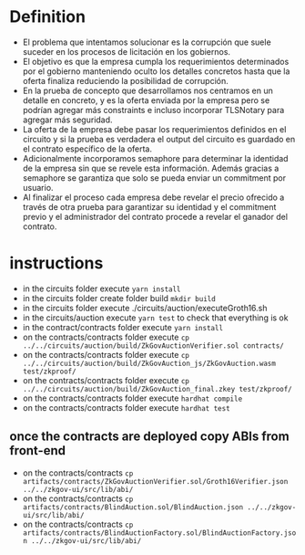# Definition
- El problema que intentamos solucionar es la corrupción que suele suceder en los procesos de licitación en los gobiernos.
- El objetivo es que la empresa cumpla los requerimientos determinados por el gobierno manteniendo oculto los detalles concretos hasta que la oferta finaliza reduciendo la posibilidad de corrupción.
- En la prueba de concepto que desarrollamos nos centramos en un detalle en concreto, y es la oferta enviada por la empresa pero se podrían agregar más constraints e incluso incorporar TLSNotary para agregar más seguridad.
- La oferta de la empresa debe pasar los requerimientos definidos en el circuito y si la prueba es verdadera el output del circuito es guardado en el contrato específico de la oferta.
- Adicionalmente incorporamos semaphore para determinar la identidad de la empresa sin que se revele esta información. Además gracias a semaphore se garantiza que solo se pueda enviar un commitment por usuario.
- Al finalizar el proceso cada empresa debe revelar el precio ofrecido a través de otra prueba para garantizar su identidad y el commitment previo y el administrador del contrato procede a revelar el ganador del contrato.

# instructions
* in the circuits folder execute `yarn install`
* in the circuits folder create folder build `mkdir build`
* in the circuits folder execute ./circuits/auction/executeGroth16.sh
* in the circuits/auction execute `yarn test` to check that everything is ok
* in the contract/contracts folder execute `yarn install`
* on the contracts/contracts folder execute `cp ../../circuits/auction/build/ZkGovAuctionVerifier.sol contracts/`
* on the contracts/contracts folder execute `cp ../../circuits/auction/build/ZkGovAuction_js/ZkGovAuction.wasm test/zkproof/`
* on the contracts/contracts folder execute `cp ../../circuits/auction/build/ZkGovAuction_final.zkey test/zkproof/`
* on the contracts/contracts folder execute `hardhat compile`
* on the contracts/contracts folder execute `hardhat test`


## once the contracts are deployed copy ABIs from front-end
* on the contracts/contracts `cp artifacts/contracts/ZkGovAuctionVerifier.sol/Groth16Verifier.json ../../zkgov-ui/src/lib/abi/`
* on the contracts/contracts `cp artifacts/contracts/BlindAuction.sol/BlindAuction.json ../../zkgov-ui/src/lib/abi/`
* on the contracts/contracts `cp artifacts/contracts/BlindAuctionFactory.sol/BlindAuctionFactory.json ../../zkgov-ui/src/lib/abi/`

